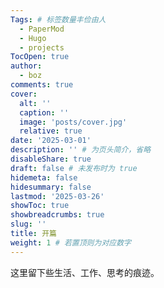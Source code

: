 ```yaml
---
Tags: # 标签数量丰俭由人
  - PaperMod
  - Hugo
  - projects
TocOpen: true
author:
  - boz
comments: true
cover:
  alt: ''
  caption: ''
  image: 'posts/cover.jpg'
  relative: true
date: '2025-03-01'
description: '' # 为页头简介，省略
disableShare: true
draft: false # 未发布时为 true
hidemeta: false
hidesummary: false
lastmod: '2025-03-26'
showToc: true
showbreadcrumbs: true
slug: ''
title: 开篇
weight: 1 # 若置顶则为对应数字
---
```



这里留下些生活、工作、思考的痕迹。